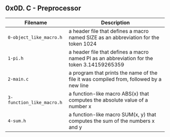 ## 0x0D. C - Preprocessor

| Filename | Description |
| -------- | ----------- |
| `0-object_like_macro.h` | a header file that defines a macro named SIZE as an abbreviation for the token 1024 |
| `1-pi.h` | a header file that defines a macro named PI as an abbreviation for the token 3.14159265359 |
| `2-main.c` | a program that prints the name of the file it was compiled from, followed by a new line |
| `3-function_like_macro.h` | a function-like macro ABS(x) that computes the absolute value of a number x |
| `4-sum.h` | a function-like macro SUM(x, y) that computes the sum of the numbers x and y |
